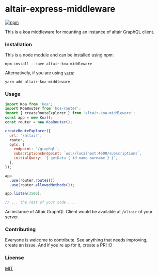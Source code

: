 # altair-express-middleware

[![npm](https://img.shields.io/npm/v/altair-koa-middleware.svg)](https://www.npmjs.com/package/altair-koa-middleware)

This is a koa middleware for mounting an instance of altair GraphQL client.

### Installation
This is a node module and can be installed using npm:

```
npm install --save altair-koa-middleware
```

Alternatively, if you are using [`yarn`](https://yarnpkg.com/):

```
yarn add altair-koa-middleware
```

### Usage

```js
import Koa from 'koa';
import KoaRouter from 'koa-router';
import { createRouteExplorer } from 'altair-koa-middleware';
const app = new Koa();
const router = new KoaRouter();

createRouteExplorer({
  url: '/altair',
  router,
  opts: {
    endpoint: '/graphql',
    subscriptionsEndpoint: `ws://localhost:4000/subscriptions`,
    initialQuery: `{ getData { id name surname } }`,
  },
});

app
  .use(router.routes())
  .use(router.allowedMethods());

app.listen(3500);

// ... the rest of your code ...
```

An instance of Altair GraphQL Client would be available at `/altair` of your server.

### Contributing
Everyone is welcome to contribute. See anything that needs improving, create an issue. And if you're up for it, create a PR! :D

### License

[MIT](../../LICENSE)
